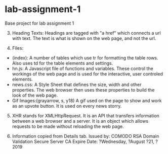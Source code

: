 # lab-assignment-1
Base project for lab assignment 1

3) Heading Texts:
Headings are tagged with "a href" which connects a url with text.
The text is what is shown on the web page, and not the url.

4) Files:
  - (index): 
	A number of tables which use tr for formatting the table rows.
	Also uses td for the table elements and settings.
  - hn.js:
	A Javascript file of functions and variables.
	These control the workings of the web page and is used for the interactive, user controled elements.
  - news.css:
	A Style Sheet that defines the size, width and other properties.
	The web browser then uses these properties to build the look of the web page.
  - Gif Images:(grayarrow, s, y18)
	A gif used on the page to show and work as an upvote button.
	It is used on every news storry.

5) XHR stands for XMLHttpRequest. It is an API that transfers information between a web browser and a server.
It is an object which allows requests to be made without reloading the web page.

6) Information copied from Details tab.
Issued by: COMODO RSA Domain Validation Secure Server CA
Expire Date: ?Wednesday, ?August ?21, ?2019